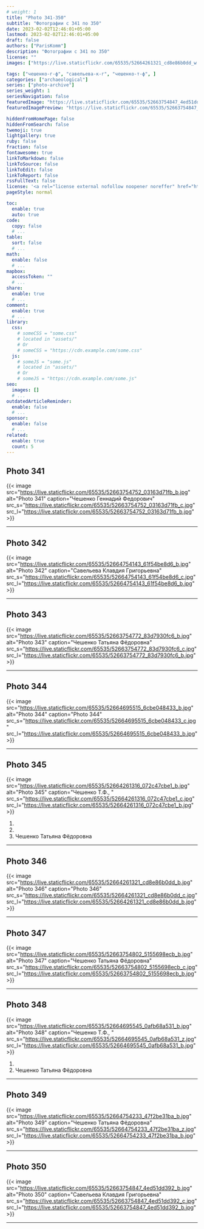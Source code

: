 ```yaml
---
# weight: 1
title: "Photo 341-350"
subtitle: "Фотографии с 341 по 350"
date: 2023-02-02T12:46:01+05:00
lastmod: 2023-02-02T12:46:01+05:00
draft: false
authors: ["ParisKomm"]
description: "Фотографии с 341 по 350"
license: ""
images: ["https://live.staticflickr.com/65535/52664261321_cd8e86b0dd_w.jpg"] # изображения страниц для Open Graph и Twitter Cards.

tags: ["чешенко-г-ф", "савельева-к-г", "чешенко-т-ф", ]
categories: ["archaeological"]
series: ["photo-archive"]
series_weight: 1
seriesNavigation: false
featuredImage: "https://live.staticflickr.com/65535/52663754847_4ed51dd392_b.jpg" # главное изображение для содержимого.
featuredImagePreview: "https://live.staticflickr.com/65535/52663754847_4ed51dd392_b.jpg" # изображение для главной страницы.

hiddenFromHomePage: false
hiddenFromSearch: false
twemoji: true
lightgallery: true
ruby: false
fraction: false
fontawesome: true
linkToMarkdown: false
linkToSource: false
linkToEdit: false
linkToReport: false
rssFullText: false
license: '<a rel="license external nofollow noopener noreffer" href="https://creativecommons.org/licenses/by-nc-nd/4.0/" target="_blank">CC BY-NC-ND 4.0</a>'
pageStyle: normal

toc:
  enable: true
  auto: true
code:
  copy: false
  # ...
table:
  sort: false
  # ...
math:
  enable: false
  # ...
mapbox:
  accessToken: ""
  # ...
share:
  enable: true
  # ...
comment:
  enable: true
  # ...
library:
  css:
    # someCSS = "some.css"
    # located in "assets/"
    # Or
    # someCSS = "https://cdn.example.com/some.css"
  js:
    # someJS = "some.js"
    # located in "assets/"
    # Or
    # someJS = "https://cdn.example.com/some.js"
seo:
  images: []
  # ...
outdatedArticleReminder:
  enable: false
  # ...
sponsor:
  enable: false
  # ...
related:
  enable: true
  count: 5
---
```


<!--more-->

## Photo 341

{{< image src="https://live.staticflickr.com/65535/52663754752_03163d71fb_b.jpg" alt="Photo 341" caption="Чешенко Геннадий Федорович" src_s="https://live.staticflickr.com/65535/52663754752_03163d71fb_c.jpg" src_l="https://live.staticflickr.com/65535/52663754752_03163d71fb_b.jpg" >}}

***

## Photo 342

{{< image src="https://live.staticflickr.com/65535/52664754143_61f54be8d6_b.jpg" alt="Photo 342" caption="Савельева Клавдия Григорьевна" src_s="https://live.staticflickr.com/65535/52664754143_61f54be8d6_c.jpg" src_l="https://live.staticflickr.com/65535/52664754143_61f54be8d6_b.jpg" >}}

***

## Photo 343

{{< image src="https://live.staticflickr.com/65535/52663754772_83d7930fc6_b.jpg" alt="Photo 343" caption="Чешенко Татьяна Фёдоровна" src_s="https://live.staticflickr.com/65535/52663754772_83d7930fc6_c.jpg" src_l="https://live.staticflickr.com/65535/52663754772_83d7930fc6_b.jpg" >}}

***

## Photo 344

{{< image src="https://live.staticflickr.com/65535/52664695515_6cbe048433_b.jpg" alt="Photo 344" caption="Photo 344" src_s="https://live.staticflickr.com/65535/52664695515_6cbe048433_c.jpg" src_l="https://live.staticflickr.com/65535/52664695515_6cbe048433_b.jpg" >}}

***

## Photo 345

{{< image src="https://live.staticflickr.com/65535/52664261316_072c47cbe1_b.jpg" alt="Photo 345" caption="Чешенко Т.Ф., " src_s="https://live.staticflickr.com/65535/52664261316_072c47cbe1_c.jpg" src_l="https://live.staticflickr.com/65535/52664261316_072c47cbe1_b.jpg" >}}

1.
2.
3. Чешенко Татьяна Фёдоровна

***

## Photo 346

{{< image src="https://live.staticflickr.com/65535/52664261321_cd8e86b0dd_b.jpg" alt="Photo 346" caption="Photo 346" src_s="https://live.staticflickr.com/65535/52664261321_cd8e86b0dd_c.jpg" src_l="https://live.staticflickr.com/65535/52664261321_cd8e86b0dd_b.jpg" >}}

***

## Photo 347

{{< image src="https://live.staticflickr.com/65535/52663754802_5155698ecb_b.jpg" alt="Photo 347" caption="Чешенко Татьяна Фёдоровна" src_s="https://live.staticflickr.com/65535/52663754802_5155698ecb_c.jpg" src_l="https://live.staticflickr.com/65535/52663754802_5155698ecb_b.jpg" >}}

***

## Photo 348

{{< image src="https://live.staticflickr.com/65535/52664695545_0afb68a531_b.jpg" alt="Photo 348" caption="Чешенко Т.Ф., " src_s="https://live.staticflickr.com/65535/52664695545_0afb68a531_z.jpg" src_l="https://live.staticflickr.com/65535/52664695545_0afb68a531_b.jpg" >}}

1.
2. Чешенко Татьяна Фёдоровна

***

## Photo 349

{{< image src="https://live.staticflickr.com/65535/52664754233_47f2be31ba_b.jpg" alt="Photo 349" caption="Чешенко Татьяна Фёдоровна" src_s="https://live.staticflickr.com/65535/52664754233_47f2be31ba_z.jpg" src_l="https://live.staticflickr.com/65535/52664754233_47f2be31ba_b.jpg" >}}

***

## Photo 350

{{< image src="https://live.staticflickr.com/65535/52663754847_4ed51dd392_b.jpg" alt="Photo 350" caption="Савельева Клавдия Григорьевна" src_s="https://live.staticflickr.com/65535/52663754847_4ed51dd392_c.jpg" src_l="https://live.staticflickr.com/65535/52663754847_4ed51dd392_b.jpg" >}}

***
